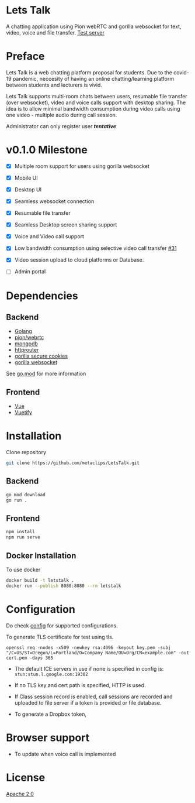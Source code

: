 # Lets Talk

A chatting application using Pion webRTC and gorilla websocket for text, video, voice and file transfer. [Test server](https://unilag-letstalk.herokuapp.com)


# Preface

Lets Talk is a web chatting platform proposal for students. Due to the covid-19 pandemic, neccesity of having an online chatting/learning platform between students and lecturers is vivid.

Lets Talk supports multi-room chats between users, resumable file transfer (over websocket), video and voice calls support with desktop sharing. The idea is to allow minimal bandwidth consumption during video calls using one video - multiple audio during call session.

Administrator can only register user ***tentative***


# v0.1.0 Milestone

- [x] Multiple room support for users using gorilla websocket

- [x] Mobile UI

- [x] Desktop UI

- [x] Seamless websocket connection

- [x] Resumable file transfer

- [x] Seamless Desktop screen sharing support

- [x] Voice and Video call support

- [x] Low bandwidth consumption using selective video call transfer [#31](https://github.com/metaclips/LetsTalk/issues/31)

- [x] Video session upload to cloud platforms or Database.

- [ ] Admin portal


# Dependencies

## Backend

 - [Golang](golang.org)
 - [pion/webrtc](https://github.com/pion/webrtc)
 - [mongodb](go.mongodb.org/mongo-driver)
 - [httprouter](github.com/julienschmidt/httprouter)
 - [gorilla secure cookies](github.com/gorilla/securecookie)
 - [gorilla websocket](github.com/gorilla/websocket)


See [go.mod](go.mod) for more information

## Frontend

 - [Vue](https://vuejs.org)
 - [Vuetify](https://vuetifyjs.com)


# Installation
Clone repository
```bash
git clone https://github.com/metaclips/LetsTalk.git
```

## Backend

```bash
go mod download
go run .
```

## Frontend

```bash
npm install
npm run serve
```

## Docker Installation
To use docker

```bash
docker build -t letstalk .
docker run --publish 8080:8080 --rm letstalk
```

# Configuration

Do check [config](config.json) for supported configurations.

To generate TLS certificate for test using tls.

` openssl req -nodes -x509 -newkey rsa:4096 -keyout key.pem -subj "/C=US/ST=Oregon/L=Portland/O=Company Name/OU=Org/CN=example.com" -out cert.pem -days 365 `

- The default ICE servers in use if none is specified in config is: `stun:stun.l.google.com:19302`

- If no TLS key and cert path is specified, HTTP is used.

- If Class session record is enabled, call sessions are recorded and uploaded to file server if a token is provided or file database.

- To generate a Dropbox token, 


# Browser support

- To update when voice call is implemented

# License

[Apache 2.0](LICENSE)
